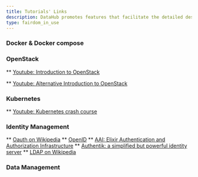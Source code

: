 ```yaml
---
title: Tutorials' Links
description: DataHub promotes features that facilitate the detailed description of experimental metadata at the sample level, utilizing standards to ensure ISA-model compliance for ISA-JSON export.
type: fairdom_in_use
---
```


### Docker & Docker compose

### OpenStack

** [Youtube: Introduction to OpenStack](https://www.youtube.com/playlist?list=PLT98CRl2KxKHCPoR1nHmG2Tl5Q4r1-aiJ)

** [Youtube: Alternative Introduction to OpenStack](https://www.youtube.com/watch?v=_gWfFEuert8&t=1076s)

### Kubernetes
** [Youtube: Kubernetes crash course](https://www.youtube.com/watch?v=s_o8dwzRlu4)

### Identity Management

** [Oauth on Wikipedia](https://en.wikipedia.org/wiki/OAuth)
** [OpenID](https://goauthentik.io/)
** [AAI: Elixir Authentication and Authorization Infrastructure](https://elixir-europe.org/platforms/compute/aai)
** [Authentik: a simplified but powerful identity server](https://goauthentik.io/)
** [LDAP on Wikipedia](https://en.wikipedia.org/wiki/Lightweight_Directory_Access_Protocol)

### Data Management
